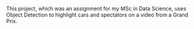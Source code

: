 This project, which was an assignment for my MSc in Data Science, uses Object Detection to highlight cars and spectators on a video from a Grand Prix.

